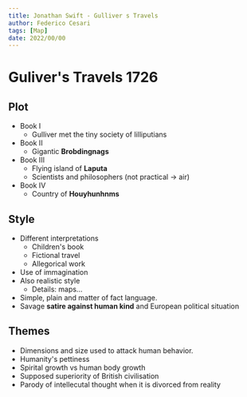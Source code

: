 ```yaml
---
title: Jonathan Swift - Gulliver s Travels
author: Federico Cesari
tags: [Map]
date: 2022/00/00
---
```

# Guliver's Travels 1726
## Plot
- Book I
	- Gulliver met the tiny society of lilliputians
- Book II
	- Gigantic **Brobdingnags**
- Book III
	- Flying island of **Laputa**
	- Scientists and philosophers (not practical -> air)
- Book IV
	- Country of **Houyhunhnms**
## Style
- Different interpretations
	- Children's book
	- Fictional travel
	- Allegorical work
- Use of immagination
- Also realistic style 
	- Details: maps...
- Simple, plain and matter of fact language.
- Savage **satire against human kind** and European political situation
## Themes
- Dimensions and size used to attack human behavior. 
- Humanity's pettiness 
- Spirital growth vs human body growth
- Supposed superiority of British civilisation
- Parody of intellecutal thought when it is divorced from reality